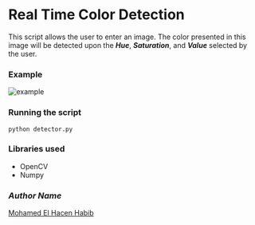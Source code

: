 # Real Time Color Detection
This script allows the user to enter an image. The color presented 
in this image will be detected upon the ***Hue***, ***Saturation***, and
***Value*** selected by the user.

### Example
![example](result.gif)

### Running the script
```commandline
python detector.py
```

### Libraries used
- OpenCV
- Numpy

### *Author Name*
[Mohamed El Hacen Habib](https://github.com/mohamedelhacen)